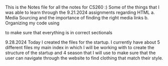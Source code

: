 This is the Notes file for all the notes for CS260 :)
Some of the things that I was able to learn through the 9.21.2024 assignments regarding HTML
a. Media Sourcing and the importance of finding the right media links 
b. Organizing my code using <div> to make sure that everything is in correct sectionals

9.28.2024
Today I created the files for the startup. I currently have about 5 different files my main index in which I 
will be working with to create the structure of the startup and 4 season that I will use to make sure that the 
user can navigate through the website to find clothing that match their style. 